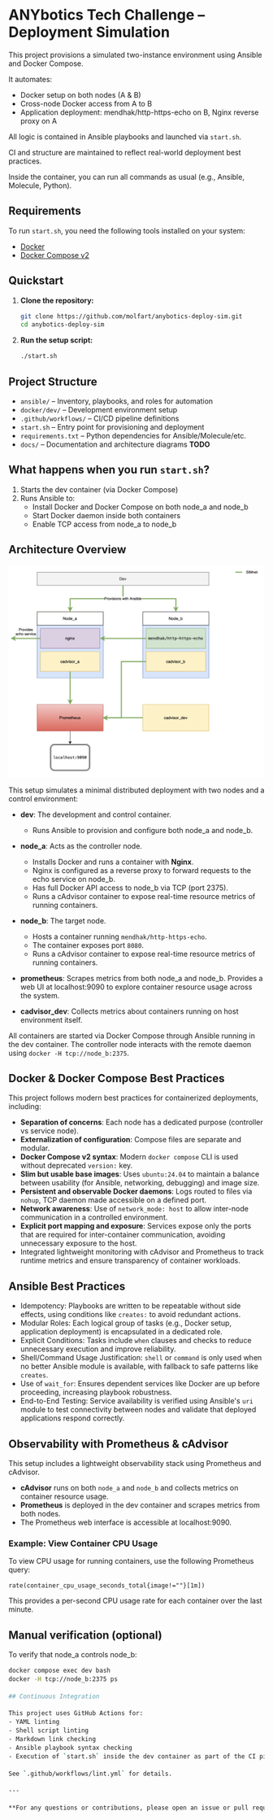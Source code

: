 # ANYbotics Tech Challenge – Deployment Simulation

This project provisions a simulated two-instance environment using Ansible and Docker Compose.

It automates:
- Docker setup on both nodes (A & B)
- Cross-node Docker access from A to B
- Application deployment: mendhak/http-https-echo on B, Nginx reverse proxy on A

All logic is contained in Ansible playbooks and launched via `start.sh`.

CI and structure are maintained to reflect real-world deployment best practices.

Inside the container, you can run all commands as usual (e.g., Ansible, Molecule, Python).


## Requirements

To run `start.sh`, you need the following tools installed on your system:

- [Docker](https://docs.docker.com/get-docker/)
- [Docker Compose v2](https://docs.docker.com/compose/)


## Quickstart

1. **Clone the repository:**
   ```bash
   git clone https://github.com/molfart/anybotics-deploy-sim.git
   cd anybotics-deploy-sim
   ```

2. **Run the setup script:**
   ```bash
   ./start.sh
   ```

## Project Structure

- `ansible/` – Inventory, playbooks, and roles for automation
- `docker/dev/` – Development environment setup
- `.github/workflows/` – CI/CD pipeline definitions
- `start.sh` – Entry point for provisioning and deployment
- `requirements.txt` – Python dependencies for Ansible/Molecule/etc.
- `docs/` – Documentation and architecture diagrams **TODO**



## What happens when you run `start.sh`?

1. Starts the dev container (via Docker Compose)
2. Runs Ansible to:
   - Install Docker and Docker Compose on both node_a and node_b
   - Start Docker daemon inside both containers
   - Enable TCP access from node_a to node_b

## Architecture Overview

![Architecture Diagram](docs/architecture.png)

This setup simulates a minimal distributed deployment with two nodes and a control environment:

- **dev**: The development and control container.
  - Runs Ansible to provision and configure both node_a and node_b.

- **node_a**: Acts as the controller node.
  - Installs Docker and runs a container with **Nginx**.
  - Nginx is configured as a reverse proxy to forward requests to the echo service on node_b.
  - Has full Docker API access to node_b via TCP (port 2375).
  - Runs a cAdvisor container to expose real-time resource metrics of running containers.

- **node_b**: The target node.
  - Hosts a container running `mendhak/http-https-echo`.
  - The container exposes port `8080`.
  - Runs a cAdvisor container to expose real-time resource metrics of running containers.

- **prometheus**: Scrapes metrics from both node_a and node_b. Provides a web UI at localhost:9090 to explore container resource usage across the system.

- **cadvisor_dev**: Collects metrics about containers running on host environment itself.

All containers are started via Docker Compose through Ansible running in the dev container. The controller node interacts with the remote daemon using `docker -H tcp://node_b:2375`.

## Docker & Docker Compose Best Practices

This project follows modern best practices for containerized deployments, including:

- **Separation of concerns**:
  Each node has a dedicated purpose (controller vs service node).
- **Externalization of configuration**:
  Compose files are separate and modular.
- **Docker Compose v2 syntax**:
  Modern `docker compose` CLI is used without deprecated `version:` key.
- **Slim but usable base images**:
  Uses `ubuntu:24.04` to maintain a balance between usability (for Ansible, networking, debugging) and image size.
- **Persistent and observable Docker daemons**:
  Logs routed to files via `nohup`, TCP daemon made accessible on a defined port.
- **Network awareness**:
  Use of `network_mode: host` to allow inter-node communication in a controlled environment.
- **Explicit port mapping and exposure**:
  Services expose only the ports that are required for inter-container communication, avoiding unnecessary exposure to the host.
- Integrated lightweight monitoring with cAdvisor and Prometheus to track runtime metrics and ensure transparency of container workloads.

## Ansible Best Practices

- Idempotency: Playbooks are written to be repeatable without side effects, using conditions like `creates:` to avoid redundant actions.
- Modular Roles: Each logical group of tasks (e.g., Docker setup, application deployment) is encapsulated in a dedicated role.
- Explicit Conditions: Tasks include `when` clauses and checks to reduce unnecessary execution and improve reliability.
- Shell/Command Usage Justification: `shell` or `command` is only used when no better Ansible module is available, with fallback to safe patterns like `creates`.
- Use of `wait_for`: Ensures dependent services like Docker are up before proceeding, increasing playbook robustness.
- End-to-End Testing: Service availability is verified using Ansible's `uri` module to test connectivity between nodes and validate that deployed applications respond correctly.

## Observability with Prometheus & cAdvisor

This setup includes a lightweight observability stack using Prometheus and cAdvisor.

- **cAdvisor** runs on both `node_a` and `node_b` and collects metrics on container resource usage.
- **Prometheus** is deployed in the dev container and scrapes metrics from both nodes.
- The Prometheus web interface is accessible at localhost:9090.

### Example: View Container CPU Usage

To view CPU usage for running containers, use the following Prometheus query:

```
rate(container_cpu_usage_seconds_total{image!=""}[1m])
```

This provides a per-second CPU usage rate for each container over the last minute.

## Manual verification (optional)

To verify that node_a controls node_b:

```bash
docker compose exec dev bash
docker -H tcp://node_b:2375 ps

## Continuous Integration

This project uses GitHub Actions for:
- YAML linting
- Shell script linting
- Markdown link checking
- Ansible playbook syntax checking
- Execution of `start.sh` inside the dev container as part of the CI pipeline

See `.github/workflows/lint.yml` for details.

---

**For any questions or contributions, please open an issue or pull request.**
